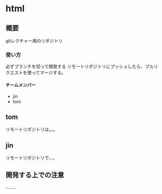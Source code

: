 # html

## 概要
gitレクチャー用のリポジトリ

### 使い方
必ずブランチを切って開発する
リモートリポジトリにプッシュしたら、プルリクエストを使ってマージする。

#### チームメンバー
* jin
* tom


## tom
リモートリポジトリは。。。

## jin
リモートリポジトリで、、、

## 開発する上での注意
........
